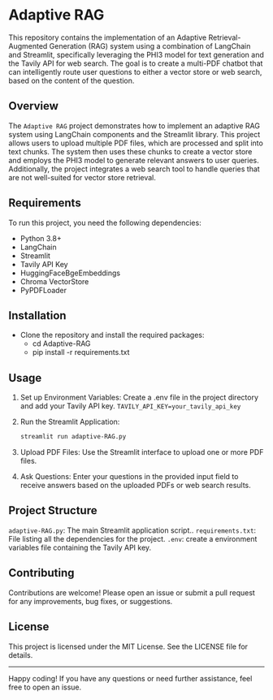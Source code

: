 # Adaptive RAG

This repository contains the implementation of an Adaptive Retrieval-Augmented Generation (RAG) system using a combination of LangChain and Streamlit, specifically leveraging the PHI3 model for text generation and the Tavily API for web search. The goal is to create a multi-PDF chatbot that can intelligently route user questions to either a vector store or web search, based on the content of the question.

## Overview

The `Adaptive RAG` project demonstrates how to implement an adaptive RAG system using LangChain components and the Streamlit library. This project allows users to upload multiple PDF files, which are processed and split into text chunks. The system then uses these chunks to create a vector store and employs the PHI3 model to generate relevant answers to user queries. Additionally, the project integrates a web search tool to handle queries that are not well-suited for vector store retrieval.

## Requirements

To run this project, you need the following dependencies:

- Python 3.8+
- LangChain
- Streamlit
- Tavily API Key
- HuggingFaceBgeEmbeddings
- Chroma VectorStore
- PyPDFLoader

## Installation

- Clone the repository and install the required packages:
    - cd Adaptive-RAG
    - pip install -r requirements.txt

## Usage
1. Set up Environment Variables: Create a .env file in the project directory and add your Tavily API key.
    `TAVILY_API_KEY=your_tavily_api_key`

2. Run the Streamlit Application:
    ```bash
    streamlit run adaptive-RAG.py

3. Upload PDF Files: Use the Streamlit interface to upload one or more PDF files.

4. Ask Questions: Enter your questions in the provided input field to receive answers based on the uploaded 
    PDFs or web search results.

## Project Structure
`adaptive-RAG.py`:  The main Streamlit application script..
`requirements.txt`: File listing all the dependencies for the project.
`.env`: create a environment variables file containing the Tavily API key.


## Contributing
Contributions are welcome! Please open an issue or submit a pull request for any improvements, bug fixes, or suggestions.

## License
This project is licensed under the MIT License. See the LICENSE file for details.

---
Happy coding! If you have any questions or need further assistance, feel free to open an issue.

